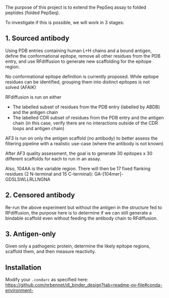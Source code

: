 

The purpose of this project is to extend the PepSeq assay to folded peptides (folded PepSeq).

To investigate if this is possible, we will work in 3 stages:

## 1. Sourced antibody

Using PDB entries containing human L+H chains and a bound antigen, define the conformational epitope,
remove all other residues from the PDB entry, and use RFdiffusion to generate new scaffolding for the epitope region.

No conformational epitope definition is currently proposed. While epitope residues can be identified, grouping them into distinct epitopes is not solved (AFAIK)

RFdiffusion is run on either

- The labelled subset of residues from the PDB entry (labelled by ABDB) and the antigen chain
- The labelled CDR subset of residues from the PDB entry and the antigen chain (in this case, verify there are no interactions outside of the CDR loops and antigen chain)

AF3 is run on only the antigen scaffold (no antibody) to better assess the filtering pipeline with a realistic use-case
(where the antibody is not known)

After AF3 quality assessment, the goal is to generate 30 epitopes x 30 different scaffolds for each to run
in an assay.

Also, 104AA is the variable region. There will then be 17 fixed flanking residues (2 N-terminal and 15 C-terminal):
GA-[104mer]-GDSLSWLLRLLNGNA

## 2. Censored antibody

Re-run the above experiment but without the antigen in the structure fed to RFdiffusion, the purpose here is 
to determine if we can still generate a bindable scaffold even without feeding the antibody chain to RFdiffusion.

## 3. Antigen-only

Given only a pathogenic protein, determine the likely epitope regions, scaffold them, and then measure reactivity.


## Installation

Modify your `.condarc` as specified here: https://github.com/nrbennet/dl_binder_design?tab=readme-ov-file#conda-environment-